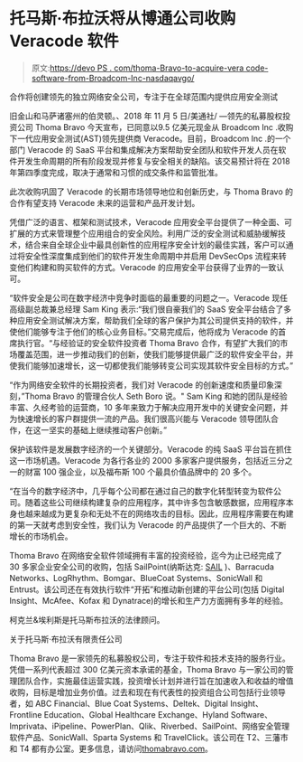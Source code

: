 # 托马斯·布拉沃将从博通公司收购 Veracode 软件

> 原文:[https://devo PS . com/thoma-Bravo-to-acquire-vera code-software-from-Broadcom-Inc-nasdaqavgo/](https://devops.com/thoma-bravo-to-acquire-veracode-software-from-broadcom-inc-nasdaqavgo/)

合作将创建领先的独立网络安全公司，专注于在全球范围内提供应用安全测试

旧金山和马萨诸塞州的伯灵顿。、2018 年 11 月 5 日/美通社/ —领先的私募股权投资公司 Thoma Bravo 今天宣布，已同意以9.5 亿美元现金从 Broadcom Inc .收购下一代应用安全测试(AST)领先提供商 Veracode。目前，Broadcom Inc .的一个部门 Veracode 的 SaaS 平台和集成解决方案帮助安全团队和软件开发人员在软件开发生命周期的所有阶段发现并修复与安全相关的缺陷。该交易预计将在 2018 年第四季度完成，取决于通常和习惯的成交条件和监管批准。

此次收购巩固了 Veracode 的长期市场领导地位和创新历史，与 Thoma Bravo 的合作有望支持 Veracode 未来的运营和产品开发计划。

凭借广泛的语言、框架和测试技术，Veracode 应用安全平台提供了一种全面、可扩展的方式来管理整个应用组合的安全风险。利用广泛的安全测试和威胁缓解技术，结合来自全球企业中最具创新性的应用程序安全计划的最佳实践，客户可以通过将安全性深度集成到他们的软件开发生命周期中并启用 DevSecOps 流程来转变他们构建和购买软件的方式。Veracode 的应用安全平台获得了业界的一致认可。

“软件安全是公司在数字经济中竞争时面临的最重要的问题之一。Veracode 现任高级副总裁兼总经理 Sam King 表示:“我们很自豪我们的 SaaS 安全平台结合了多种应用安全测试解决方案，帮助我们全球的客户保护为其公司提供支持的软件，并使他们能够专注于他们的核心业务目标。”交易完成后，他将成为 Veracode 的首席执行官。“与经验证的安全软件投资者 Thoma Bravo 合作，有望扩大我们的市场覆盖范围，进一步推动我们的创新，使我们能够提供最广泛的软件安全平台，并使我们能够加速增长，这一切都使我们能够转变公司实现其软件安全目标的方式。”

“作为网络安全软件的长期投资者，我们对 Veracode 的创新速度和质量印象深刻，”Thoma Bravo 的管理合伙人 Seth Boro 说。" Sam King 和她的团队是经验丰富、久经考验的运营商，10 多年来致力于解决应用开发中的关键安全问题，并为快速增长的客户群提供一流的产品。我们很高兴能与 Veracode 领导团队合作，在这一坚实的基础上继续推动客户创新。”

保护该软件是发展数字经济的一个关键部分。Veracode 的纯 SaaS 平台旨在抓住这一市场机遇。Veracode 为各行各业的 2000 多家客户提供服务，包括近三分之一的财富 100 强企业，以及福布斯 100 个最具价值品牌中的 20 多个。

“在当今的数字经济中，几乎每个公司都在通过自己的数字化转型转变为软件公司。随着这些公司继续构建复杂的应用程序，其中许多包含敏感数据，应用程序本身也越来越成为更复杂和无处不在的网络攻击的目标。因此，应用程序需要在构建的第一天就考虑到安全性，我们认为 Veracode 的产品提供了一个巨大的、不断增长的市场机会。

Thoma Bravo 在网络安全软件领域拥有丰富的投资经验，迄今为止已经完成了 30 多家企业安全公司的收购，包括 SailPoint(纳斯达克: [SAIL](http://studio-5.financialcontent.com/prnews?Page=Quote&Ticker=SAIL) )、Barracuda Networks、LogRhythm、Bomgar、BlueCoat Systems、SonicWall 和 Entrust。该公司还在有效执行软件“开拓”和推动新创建的平台公司(包括 Digital Insight、McAfee、Kofax 和 Dynatrace)的增长和生产力方面拥有多年的经验。

柯克兰&埃利斯是托马斯布拉沃的法律顾问。

关于托马斯·布拉沃有限责任公司

Thoma Bravo 是一家领先的私募股权公司，专注于软件和技术支持的服务行业。凭借一系列代表超过 300 亿美元资本承诺的基金，Thoma Bravo 与一家公司的管理团队合作，实施最佳运营实践，投资增长计划并进行旨在加速收入和收益的增值收购，目标是增加业务价值。过去和现在有代表性的投资组合公司包括行业领导者，如 ABC Financial、Blue Coat Systems、Deltek、Digital Insight、Frontline Education、Global Healthcare Exchange、Hyland Software、Imprivata、iPipeline、PowerPlan、Qlik、Riverbed、SailPoint、网络安全管理软件产品、SonicWall、Sparta Systems 和 TravelClick。该公司在 T2、三藩市和 T4 都有办公室。更多信息，请访问[thomabravo.com](https://thomabravo.com/)。
